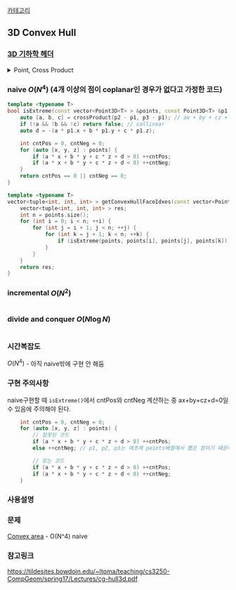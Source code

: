 [카테고리](/README.md)
## 3D Convex Hull
### [3D 기하학 헤더](/기하학/3D%20기하.md)
<details>
<summary>Point, Cross Product</summary>

```cpp
template <typename T>
struct Point3D {
    T x, y, z;

    Point3D() = default;
    Point3D(T x, T y, T z) : x(x), y(y), z(z) {}
    template <typename U> Point3D(const Point3D<U> &other) : x(static_cast<T>(other.x)), y(static_cast<T>(other.y)), z(static_cast<T>(other.z)) {}

    Point3D operator-(const Point3D &other) const { return {x - other.x, y - other.y, z - other.z}; }
};

template <typename T>
Point3D<T> crossProduct(const Point3D<T> &p1, const Point3D<T> &p2) {
    return {p1.y * p2.z - p1.z * p2.y, p1.z * p2.x - p1.x * p2.z, p1.x * p2.y - p1.y * p2.x};
}
```
</details>

### naive $O(N^4)$ (4개 이상의 점이 coplanar인 경우가 없다고 가정한 코드)
```cpp
template <typename T>
bool isExtreme(const vector<Point3D<T> > &points, const Point3D<T> &p1, const Point3D<T> &p2, const Point3D<T> &p3) {
    auto [a, b, c] = crossProduct(p2 - p1, p3 - p1); // ax + by + cz + d = 0
    if (!a && !b && !c) return false; // collinear
    auto d = -(a * p1.x + b * p1.y + c * p1.z);

    int cntPos = 0, cntNeg = 0;
    for (auto [x, y, z] : points) {
        if (a * x + b * y + c * z + d > 0) ++cntPos;
        if (a * x + b * y + c * z + d < 0) ++cntNeg;
    }
    return cntPos == 0 || cntNeg == 0;
}

template <typename T>
vector<tuple<int, int, int> > getConvexHullFaceIdxes(const vector<Point3D<T> > &points) {
    vector<tuple<int, int, int> > res;
    int n = points.size();
    for (int i = 0; i < n; ++i) {
        for (int j = i + 1; j < n; ++j) {
            for (int k = j + 1; k < n; ++k) {
                if (isExtreme(points, points[i], points[j], points[k])) res.emplace_back(i, j, k);
            }
        }
    }
    return res;
}
```
### incremental $O(N^2)$
```cpp
```
### divide and conquer $O(N \log{N})$
```cpp
```
### 시간복잡도
$O(N^4)$ - 아직 naive밖에 구현 안 해둠   

### 구현 주의사항
naive구현할 때 `isExtreme()`에서 cntPos와 cntNeg 계산하는 중 ax+by+cz+d=0일 수 있음에 주의해야 된다.   
```cpp
    int cntPos = 0, cntNeg = 0;
    for (auto [x, y, z] : points) {
        // 잘못된 코드
        if (a * x + b * y + c * z + d > 0) ++cntPos;
        else ++cntNeg; // p1, p2, p3는 애초에 points배열에서 뽑은 점이기 때문에 point가 p1, p2, p3중 하나이면 ax+by+cz+d=0인 경우가 가능함, 0인 경우에 ++cntNeg되서 문제 생김

        // 맞는 코드
        if (a * x + b * y + c * z + d > 0) ++cntPos;
        if (a * x + b * y + c * z + d < 0) ++cntNeg;
    }
```

### 사용설명


### 문제
[Convex area](https://www.acmicpc.net/problem/7684) - O(N^4) naive   
[]()

### 참고링크
https://tildesites.bowdoin.edu/~ltoma/teaching/cs3250-CompGeom/spring17/Lectures/cg-hull3d.pdf   